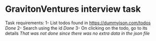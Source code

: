 # GravitonVentures interview task

Task requirements: 
1- List todos found in https://dummyjson.com/todos *Done*
2- Search using the id *Done*
3- On clicking on the todo, go to its details  *That was not done since there was no extra data in the json file*


